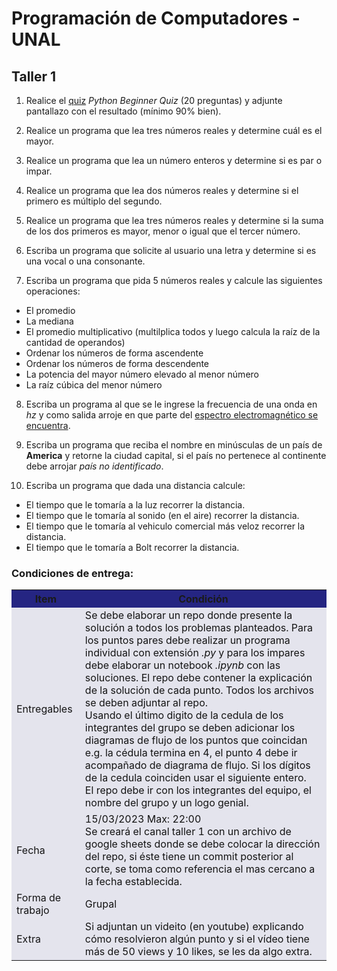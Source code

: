 # Programación de Computadores - UNAL

## Taller 1

1. Realice el <a href="https://pythonspot.com/python-tests-quizes/">quiz</a> *Python Beginner Quiz* (20 preguntas) y adjunte pantallazo con el resultado (mínimo 90% bien).

2. Realice un programa que lea tres números reales y determine cuál es el mayor.

3. Realice un programa que lea un número enteros y determine si es par o impar.

4. Realice un programa que lea dos números reales y determine si el primero es múltiplo del segundo.

5. Realice un programa que lea tres números reales y determine si la suma de los dos primeros es mayor, menor o igual que el tercer número.

6. Escriba un programa que solicite al usuario una letra y determine si es una vocal o una consonante.

7. Escriba un programa que pida 5 números reales y calcule las siguientes operaciones:
  + El promedio
  + La mediana 
  + El promedio multiplicativo (multilplica todos y luego calcula la raíz de la cantidad de operandos)
  + Ordenar los números de forma ascendente
  + Ordenar los números de forma descendente
  + La potencia del mayor número elevado al menor número
  + La raíz cúbica del menor número

8. Escriba un programa al que se le ingrese la frecuencia de una onda en *hz* y como salida arroje en que parte del <a href="https://es.wikipedia.org/wiki/Espectro_electromagn%C3%A9tico">espectro electromagnético se encuentra</a>.

9. Escriba un programa que reciba el nombre en minúsculas de un país de **America** y retorne la ciudad capital, si el país no pertenece al continente debe arrojar *país no identificado*.

10. Escriba un programa que dada una distancia calcule:
+ El tiempo que le tomaría a la luz recorrer la distancia.
+ El tiempo que le tomaría al sonido (en el aire) recorrer la distancia.
+ El tiempo que le tomaría al vehiculo comercial más veloz recorrer la distancia.
+ El tiempo que le tomaría a Bolt recorrer la distancia.

### Condiciones de entrega:

<table cellspacing="1" bgcolor="">
	<tr bgcolor="#252582">
		<th><b>Item</b></th>
    <th><b>Condición</b></th>
	</tr>
	<tr style="text-align: left; vertical-align: middle;" bgcolor="#e4e4ed">
		<td style="color:#141414">Entregables</td>
    <td style="color:#141414">Se debe elaborar un repo donde presente la solución a todos los problemas planteados. Para los puntos pares debe realizar un programa individual con extensión <i>.py</i> y para los impares debe elaborar un notebook <i>.ipynb</i> con las soluciones. El repo debe contener la explicación de la solución de cada punto. Todos los archivos se deben adjuntar al repo.<br>
    Usando el último digito de la cedula de los integrantes del grupo se deben adicionar los diagramas de flujo de los puntos que coincidan e.g. la cédula termina en 4, el punto 4 debe ir acompañado de diagrama de flujo. Si los dígitos de la cedula coinciden usar el siguiente entero.<br>
    El repo debe ir con los integrantes del equipo, el nombre del grupo y un logo genial.
    </td>
	</tr>
  <tr style="text-align: left; vertical-align: middle;" bgcolor="#e4e4ed">
    <td style="color:#141414">Fecha</td>
    <td style="color:#141414">15/03/2023 Max: 22:00<br>Se creará el canal taller 1 con un archivo de google sheets donde se debe colocar la dirección del repo, si éste tiene un commit posterior al corte, se toma como referencia el mas cercano a la fecha establecida.</td>
	</tr>
  <tr style="text-align: left; vertical-align: middle;" bgcolor="#e4e4ed">
    <td style="color:#141414">Forma de trabajo</td>
    <td style="color:#141414">Grupal</td>
	</tr>
  <tr style="text-align: left; vertical-align: middle;" bgcolor="#e4e4ed">
    <td style="color:#141414">Extra</td>
    <td style="color:#141414">Si adjuntan un videito (en youtube) explicando cómo resolvieron algún punto y si el vídeo tiene más de 50 views y 10 likes, se les da algo extra.</td>
	</tr>
</table>

